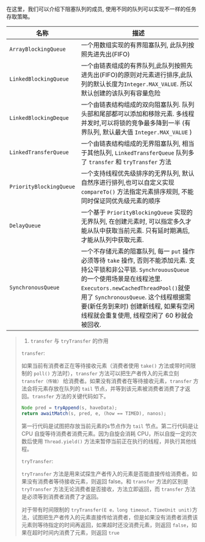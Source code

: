在这里，我们可以介绍下阻塞队列的成员, 使用不同的队列可以实现不一样的任务存取策略。

| 名称                    | 描述                                                         |
| ----------------------- | ------------------------------------------------------------ |
| `ArrayBlockingQueue`    | 一个用数组实现的有界阻塞队列, 此队列按照先进先出(FIFO)       |
| `LinkedBlockingQueue`   | 一个由链表组成的有界队列,此队列按照先进先出(FIFO)的原则对元素进行排序,此队列的默认长度为`Integer.MAX_VALUE`. 所以默认创建的该队列有容量危险 |
| `LinkedBlockingDeque`   | 一个由链表结构组成的双向阻塞队列. 队列头部和尾部都可以添加和移除元素. 多线程并发时,可以将锁的竞争最多降到一半 (有界队列, 默认最大值 `Integer.MAX_VALUE` ) |
| `LinkedTransferQueue`   | 一个由链表结构组成的无界阻塞队列, 相当于其他队列,  `LinkedTransferQueue` 队列多了 `transfer` 和 `tryTransfer` 方法 |
| `PriorityBlockingQueue` | 一个支持线程优先级排序的无界队列, 默认自然序进行排列,也可以自定义实现 `compareTo()` 方法指定元素排序规则, 不能同时保证同优先级元素的顺序 |
| `DelayQueue`            | 一个基于 `PriorityBlockingQueue` 实现的无界队列, 在创建元素时, 可以指定多久才能从队中获取当前元素. 只有延时期满后,才能从队列中获取元素. |
| `SynchronousQueue`      | 一个不存储元素的阻塞队列, 每一 `put` 操作必须等待 `take` 操作, 否则不能添加元素. 支持公平锁和非公平锁. `SynchrouousQueue` 的一个使用场景是在线程池里. `Executors.newCachedThreadPool()`就使用了 `SynchronousQueue`. 这个线程根据需要(新任务到来时) 创建新线程, 如果有空闲线程就会重复使用, 线程空闲了 60 秒就会被回收. |



> 1. `transfer` 与 `tryTransfer` 的作用
>
> `transfer`: 
>
> 如果当前有消费者正在等待接收元素（消费者使用 `take()` 方法或带时间限制的 `poll()` 方法时），`transfer` 方法可以把生产者传入的元素立刻 `transfer（传输）` 给消费者。如果没有消费者在等待接收元素，`transfer` 方法会将元素存放在队列的 `tail` 节点，并等到该元素被消费者消费了才返回。`transfer` 方法的关键代码如下。
>
> ```java
> Node pred = tryAppend(s, haveData);
> return awaitMatch(s, pred, e, (how == TIMED), nanos);
> ```
>
> 第一行代码是试图把存放当前元素的s节点作为 `tail` 节点。第二行代码是让 CPU 自旋等待消费者消费元素。因为自旋会消耗 CPU，所以自旋一定的次数后使用 `Thread.yield()` 方法来暂停当前正在执行的线程，并执行其他线程。
>
> `tryTransfer`:
>
> `tryTransfer` 方法是用来试探生产者传入的元素是否能直接传给消费者。如果没有消费者等待接收元素，则返回 false。和 `transfer` 方法的区别是 `tryTransfer` 方法无论消费者是否接收，方法立即返回，而 `transfer` 方法是必须等到消费者消费了才返回。
>
> 对于带有时间限制的 `tryTransfer(E e，long timeout，TimeUnit unit)`方法，试图把生产者传入的元素直接传给消费者，但是如果没有消费者消费该元素则等待指定的时间再返回，如果超时还没消费元素，则返回 `false`，如果在超时时间内消费了元素，则返回 `true`

